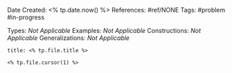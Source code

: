 Date Created: <% tp.date.now() %>
References: #ref/NONE
Tags: #problem #in-progress

Types: <i>Not Applicable</i>
Examples: <i>Not Applicable</i>
Constructions: <i>Not Applicable</i>
Generalizations: <i>Not Applicable</i>

```ad-problem
title: <% tp.file.title %>

<% tp.file.cursor(1) %>

```
